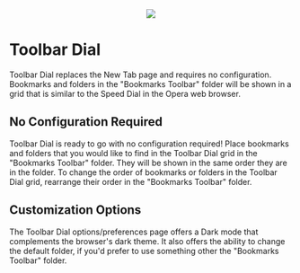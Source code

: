 <div style="text-align:center"><img src ="https://github.com/lucaseverett/toolbar-dial-firefox/blob/master/DefaultLight.png" /></div>

# Toolbar Dial

Toolbar Dial replaces the New Tab page and requires no configuration. Bookmarks and folders in the "Bookmarks Toolbar" folder will be shown in a grid that is similar to the Speed Dial in the Opera web browser.

## No Configuration Required

Toolbar Dial is ready to go with no configuration required! Place bookmarks and folders that you would like to find in the Toolbar Dial grid in the "Bookmarks Toolbar" folder. They will be shown in the same order they are in the folder. To change the order of bookmarks or folders in the Toolbar Dial grid, rearrange their order in the "Bookmarks Toolbar" folder.

## Customization Options

The Toolbar Dial options/preferences page offers a Dark mode that complements the browser's dark theme. It also offers the ability to change the default folder, if you'd prefer to use something other the "Bookmarks Toolbar" folder.
